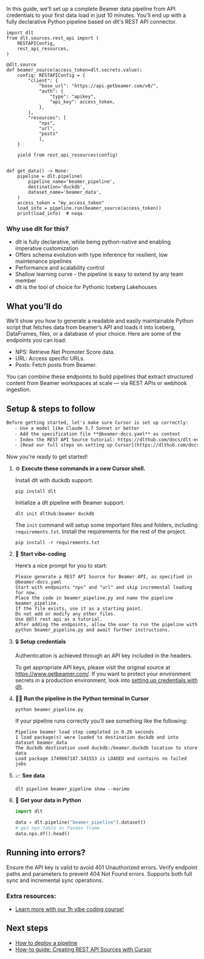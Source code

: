 In this guide, we'll set up a complete Beamer data pipeline from API credentials to your first data load in just 10 minutes. You'll end up with a fully declarative Python pipeline based on dlt's REST API connector.

```python-outcome
import dlt
from dlt.sources.rest_api import (
    RESTAPIConfig,
    rest_api_resources,
)

@dlt.source
def beamer_source(access_token=dlt.secrets.value):
    config: RESTAPIConfig = {
        "client": {
            "base_url": "https://api.getbeamer.com/v0/",
            "auth": {
                "type": "apikey",
                "api_key": access_token,
            },
        },
        "resources": [
            "nps",
            "url",
            "posts"
            ],
    }

    yield from rest_api_resources(config)


def get_data() -> None:
    pipeline = dlt.pipeline(
        pipeline_name='beamer_pipeline',
        destination='duckdb',
        dataset_name='beamer_data', 
    )
    access_token = "my_access_token"
    load_info = pipeline.run(beamer_source(access_token))
    print(load_info)  # noqa
```

### Why use dlt for this?

- dlt is fully declarative, while being python-native and enabling imperative customization
- Offers schema evolution with type inference for resilient, low maintenance pipelines
- Performance and scalability control
- Shallow learning curve - the pipeline is easy to extend by any team member
- dlt is the tool of choice for Pythonic Iceberg Lakehouses

## What you’ll do

We’ll show you how to generate a readable and easily maintainable Python script that fetches data from beamer’s API and loads it into Iceberg, DataFrames, files, or a database of your choice. Here are some of the endpoints you can load:

- NPS: Retrieve Net Promoter Score data.
- URL: Access specific URLs.
- Posts: Fetch posts from Beamer.

You can combine these endpoints to build pipelines that extract structured content from Beamer workspaces at scale — via REST APIs or webhook ingestion.

## Setup & steps to follow

```default
Before getting started, let's make sure Cursor is set up correctly:
   - Use a model like Claude 3.7 Sonnet or better
   - Add the specification file **@beamer-docs.yaml** as context
   - Index the REST API Source tutorial: https://dlthub.com/docs/dlt-ecosystem/verified-sources/rest_api/ and add it to context as **@dlt rest api**
   - [Read our full steps on setting up Cursor](https://dlthub.com/docs/dlt-ecosystem/llm-tooling/cursor-restapi#23-configuring-cursor-with-documentation)
```

Now you're ready to get started! 

1. ⚙️ **Execute these commands in a new Cursor shell.**
    
    Install dlt with duckdb support:
    ```shell
    pip install dlt
    ```

    Initialize a dlt pipeline with Beamer support.
    ```shell
    dlt init dlthub:beamer duckdb
    ```

    The `init` command will setup some important files and folders, including `requirements.txt`. Install the requirements for the rest of the project.
    ```shell
    pip install -r requirements.txt
    ```
    
2. 🤠 **Start vibe-coding**
    
    Here’s a nice prompt for you to start: 
    
    ```prompt
    Please generate a REST API Source for Beamer API, as specified in @beamer-docs.yaml 
    Start with endpoints "nps" and "url" and skip incremental loading for now. 
    Place the code in beamer_pipeline.py and name the pipeline beamer_pipeline. 
    If the file exists, use it as a starting point. 
    Do not add or modify any other files. 
    Use @dlt rest api as a tutorial. 
    After adding the endpoints, allow the user to run the pipeline with python beamer_pipeline.py and await further instructions.
    ```

    
3. 🔒 **Setup credentials** 
    
    Authentication is achieved through an API key included in the headers.
    
    To get appropriate API keys, please visit the original source at https://www.getbeamer.com/.
    If you want to protect your environment secrets in a production environment, look into [setting up credentials with dlt](https://dlthub.com/docs/walkthroughs/add_credentials).
    
4. 🏃‍♀️ **Run the pipeline in the Python terminal in Cursor**
    
    ```shell
    python beamer_pipeline.py
    ```
    
    If your pipeline runs correctly you’ll see something like the following:
    
    ```shell
    Pipeline beamer load step completed in 0.26 seconds
    1 load package(s) were loaded to destination duckdb and into dataset beamer_data
    The duckdb destination used duckdb:/beamer.duckdb location to store data
    Load package 1749667187.541553 is LOADED and contains no failed jobs
    ```
    
5. 📈 **See data**
    
    ```shell
    dlt pipeline beamer_pipeline show --marimo
    ```
    
6. 🐍 **Get your data in Python**
    
    ```python
    import dlt

   data = dlt.pipeline("beamer_pipeline").dataset()
   # get nps table as Pandas frame
   data.nps.df().head()
    ```

## Running into errors?

Ensure the API key is valid to avoid 401 Unauthorized errors. Verify endpoint paths and parameters to prevent 404 Not Found errors. Supports both full sync and incremental sync operations.

### Extra resources:

- [Learn more with our 1h vibe coding course!](https://www.youtube.com/watch?v=GGid70rnJuM)

## Next steps

- [How to deploy a pipeline](https://dlthub.com/docs/walkthroughs/deploy-a-pipeline)
- [How-to guide: Creating REST API Sources with Cursor](https://dlthub.com/docs/dlt-ecosystem/llm-tooling/cursor-restapi)